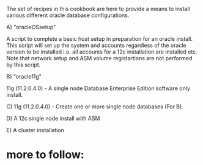 The set of recipes in this cookbook are here to provide a means to install various different oracle database configurations.

A) "oracleOSsetup" 

A script to complete a basic host setup in preparation for an oracle install. This script will set up the system and accounts regardless of the oracle version to be installed i.e. all accounts for a 12c installation are installed etc. Note that network setup and ASM volume registartions are not performed by this script.

B) "oracle11g" 

11g (11.2.0.4.0) - A single node Database Enterprise Edition software only install.

C) 11g (11.2.0.4.0) - Create one or more single node databases (For B).

D) A 12c single node install with ASM

E) A cluster installation

more to follow:
===============

